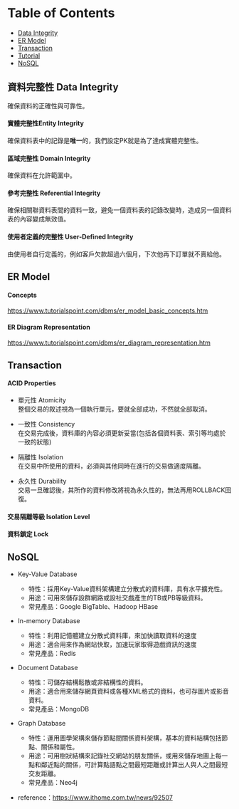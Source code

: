 Table of Contents
===
* [Data Integrity](#資料完整性-data-integrity)
* [ER Model](#er-model)
* [Transaction](#Transaction)
* [Tutorial](https://www.tutorialspoint.com/dbms/er_model_basic_concepts.htm)
* [NoSQL](#NoSQL)  

## 資料完整性 Data Integrity
確保資料的正確性與可靠性。  
#### 實體完整性Entity Integrity  
確保資料表中的記錄是**唯一**的，我們設定PK就是為了達成實體完整性。  
#### 區域完整性 Domain Integrity  
確保資料在允許範圍中。  
#### 參考完整性 Referential Integrity  
確保相關聯資料表間的資料一致，避免一個資料表的記錄改變時，造成另一個資料表的內容變成無效值。  
#### 使用者定義的完整性 User-Defined Integrity  
由使用者自行定義的，例如客戶欠款超過六個月，下次他再下訂單就不賣給他。

## ER Model
#### Concepts
https://www.tutorialspoint.com/dbms/er_model_basic_concepts.htm

#### ER Diagram Representation
https://www.tutorialspoint.com/dbms/er_diagram_representation.htm
 
## Transaction
#### ACID Properties

* 單元性 Atomicity  
整個交易的敘述視為一個執行單元，要就全部成功，不然就全部取消。

* 一致性 Consistency  
在交易完成後，資料庫的內容必須更新妥當(包括各個資料表、索引等均處於一致的狀態)

* 隔離性 Isolation  
在交易中所使用的資料，必須與其他同時在進行的交易做適度隔離。

* 永久性 Durability   
交易一旦確認後，其所作的資料修改將視為永久性的，無法再用ROLLBACK回復。

#### 交易隔離等級 Isolation Level

#### 資料鎖定 Lock

## NoSQL
* Key-Value Database  
  - 特性：採用Key-Value資料架構建立分散式的資料庫，具有水平擴充性。  
  - 用途：可用來儲存設群網路或設社交戲產生的TB或PB等級資料。  
  - 常見產品：Google BigTable、Hadoop HBase  
 
* In-memory Database  
  * 特性：利用記憶體建立分散式資料庫，來加快讀取資料的速度
  * 用途：適合用來作為網站快取，加速玩家取得遊戲資訊的速度
  * 常見產品：Redis  

* Document Database  
  - 特性：可儲存結構鬆散或非結構性的資料。  
  - 用途：適合用來儲存網頁資料或各種XML格式的資料，也可存圖片或影音資料。  
  - 常見產品：MongoDB

* Graph Database  
  - 特性：運用圖學架構來儲存節點間關係資料架構，基本的資料結構包括節點、關係和屬性。
  - 用途：可用樹狀結構來記錄社交網站的朋友關係，或用來儲存地圖上每一點和鄰近點的關係，可計算點語點之間最短距離或計算出人與人之間最短交友距離。
  - 常見產品：Neo4j
 
* reference：https://www.ithome.com.tw/news/92507

